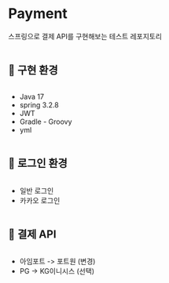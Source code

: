 # Payment
스프링으로 결제 API를 구현해보는 테스트 레포지토리

<h2 style="display: inline-block; vertical-align: middle;">📝 구현 환경</h2>

- Java 17
- spring 3.2.8
- JWT
- Gradle - Groovy
- yml

<h2 style="display: inline-block; vertical-align: middle;">📝 로그인 환경</h2>

- 일반 로그인
- 카카오 로그인

<h2 style="display: inline-block; vertical-align: middle;">📝 결제 API</h2>

- 아임포트 -> 포트원 (변경)
- PG -> KG이니시스 (선택)


